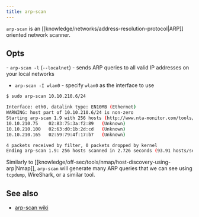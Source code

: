 ```yaml
---
title: arp-scan
---
```


`arp-scan` is an [[knowledge/networks/address-resolution-protocol|ARP]] oriented network scanner.

## Opts

- `arp-scan -l` (`--localnet`) - sends ARP queries to all valid IP addresses on your local networks

- `arp-scan -I wlan0` - specify `wlan0` as the interface to use

```sh
$ sudo arp-scan 10.10.210.6/24

Interface: eth0, datalink type: EN10MB (Ethernet)
WARNING: host part of 10.10.210.6/24 is non-zero
Starting arp-scan 1.9 with 256 hosts (http://www.nta-monitor.com/tools/arp-scan/)
10.10.210.75	02:83:75:3a:f2:89	(Unknown)
10.10.210.100	02:63:d0:1b:2d:cd	(Unknown)
10.10.210.165	02:59:79:4f:17:b7	(Unknown)

4 packets received by filter, 0 packets dropped by kernel
Ending arp-scan 1.9: 256 hosts scanned in 2.726 seconds (93.91 hosts/sec). 3 responded
```

Similarly to [[knowledge/off-sec/tools/nmap/host-discovery-using-arp|Nmap]], `arp-scan` will generate many ARP queries that we can see using `tcpdump`, WireShark, or a similar tool.

## See also

- [arp-scan wiki](http://www.royhills.co.uk/wiki/index.php/Main_Page)
